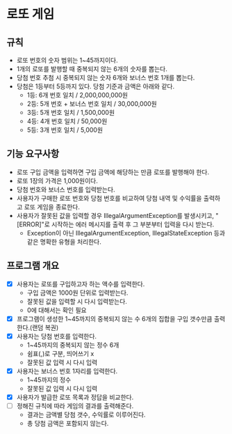 # 로또 게임

## 규칙

- 로또 번호의 숫자 범위는 1~45까지이다.
- 1개의 로또를 발행할 때 중복되지 않는 6개의 숫자를 뽑는다.
- 당첨 번호 추첨 시 중복되지 않는 숫자 6개와 보너스 번호 1개를 뽑는다.
- 당첨은 1등부터 5등까지 있다. 당첨 기준과 금액은 아래와 같다.
    - 1등: 6개 번호 일치 / 2,000,000,000원
    - 2등: 5개 번호 + 보너스 번호 일치 / 30,000,000원
    - 3등: 5개 번호 일치 / 1,500,000원
    - 4등: 4개 번호 일치 / 50,000원
    - 5등: 3개 번호 일치 / 5,000원

## 기능 요구사항

- 로또 구입 금액을 입력하면 구입 금액에 해당하는 만큼 로또를 발행해야 한다.
- 로또 1장의 가격은 1,000원이다.
- 당첨 번호와 보너스 번호를 입력받는다.
- 사용자가 구매한 로또 번호와 당첨 번호를 비교하여 당첨 내역 및 수익률을 출력하고 로또 게임을 종료한다.
- 사용자가 잘못된 값을 입력할 경우 IllegalArgumentException를 발생시키고, "[ERROR]"로 시작하는 에러 메시지를 출력 후 그 부분부터 입력을 다시 받는다.
    - Exception이 아닌 IllegalArgumentException, IllegalStateException 등과 같은 명확한 유형을 처리한다.

## 프로그램 개요

- [x] 사용자는 로또를 구입하고자 하는 액수를 입력한다.
    - 구입 금액은 1000원 단위로 입력받는다.
    - 잘못된 값을 입력할 시 다시 입력받는다.
    - 0에 대해서는 확인 필요
- [x] 프로그램이 생성한 1~45까지의 중복되지 않는 수 6개의 집합을 구입 갯수만큼 출력한다.(랜덤 복권)
- [x] 사용자는 당첨 번호를 입력한다.
    - 1~45까지의 중복되지 않는 정수 6개
    - 쉼표(,)로 구분, 띄어쓰기 x
    - 잘못된 값 입력 시 다시 입력
- [x] 사용자는 보너스 번호 1자리를 입력한다.
    - 1~45까지의 정수
    - 잘못된 값 입력 시 다시 입력
- [x] 사용자가 발급한 로또 목록과 정답을 비교한다.
- [ ] 정해진 규칙에 따라 게임의 결과를 출력해준다.
    - 결과는 금액별 당첨 갯수, 수익률로 이루어진다.
    - 총 당첨 금액은 포함되지 않는다.
